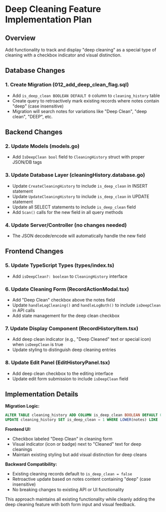 # Deep Cleaning Feature Implementation Plan

## Overview
Add functionality to track and display "deep cleaning" as a special type of cleaning with a checkbox indicator and visual distinction.

## Database Changes

### 1. Create Migration (012_add_deep_clean_flag.sql)
- Add `is_deep_clean BOOLEAN DEFAULT 0` column to `cleaning_history` table
- Create query to retroactively mark existing records where notes contain "deep" (case insensitive)
- Migration will search notes for variations like "Deep Clean", "deep clean", "DEEP", etc.

## Backend Changes

### 2. Update Models (models.go)
- Add `IsDeepClean bool` field to `CleaningHistory` struct with proper JSON/DB tags

### 3. Update Database Layer (cleaningHistory.database.go)
- Update `CreateCleaningHistory` to include `is_deep_clean` in INSERT statement
- Update `UpdateCleaningHistory` to include `is_deep_clean` in UPDATE statement
- Update all SELECT statements to include `is_deep_clean` field
- Add `Scan()` calls for the new field in all query methods

### 4. Update Server/Controller (no changes needed)
- The JSON decode/encode will automatically handle the new field

## Frontend Changes

### 5. Update TypeScript Types (types/index.ts)
- Add `isDeepClean?: boolean` to `CleaningHistory` interface

### 6. Update Cleaning Form (RecordActionModal.tsx)
- Add "Deep Clean" checkbox above the notes field
- Update `handleLogCleaning()` and `handleLogBoth()` to include `isDeepClean` in API calls
- Add state management for the deep clean checkbox

### 7. Update Display Component (RecordHistoryItem.tsx)
- Add deep clean indicator (e.g., "Deep Cleaned" text or special icon) when `isDeepClean` is true
- Update styling to distinguish deep cleaning entries

### 8. Update Edit Panel (EditHistoryPanel.tsx)
- Add deep clean checkbox to the editing interface
- Update edit form submission to include `isDeepClean` field

## Implementation Details

**Migration Logic:**
```sql
ALTER TABLE cleaning_history ADD COLUMN is_deep_clean BOOLEAN DEFAULT 0;
UPDATE cleaning_history SET is_deep_clean = 1 WHERE LOWER(notes) LIKE '%deep%';
```

**Frontend UI:**
- Checkbox labeled "Deep Clean" in cleaning form
- Visual indicator (icon or badge) next to "Cleaned" text for deep cleanings
- Maintain existing styling but add visual distinction for deep cleans

**Backward Compatibility:**
- Existing cleaning records default to `is_deep_clean = false`
- Retroactive update based on notes content containing "deep" (case insensitive)
- No breaking changes to existing API or UI functionality

This approach maintains all existing functionality while cleanly adding the deep cleaning feature with both form input and visual feedback.